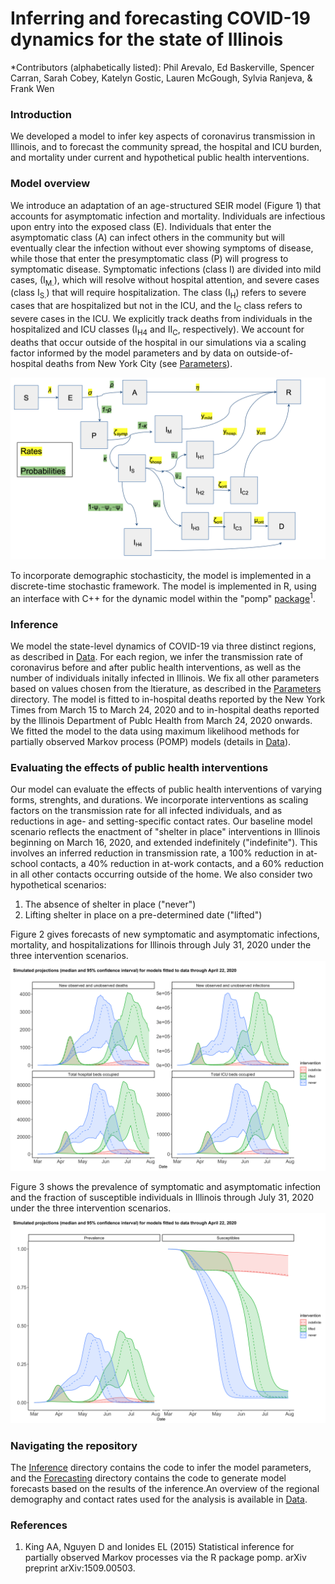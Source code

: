 # Inferring and forecasting COVID-19 dynamics for the state of Illinois

*Contributors (alphabetically listed): Phil Arevalo, Ed Baskerville, Spencer Carran, Sarah Cobey, Katelyn Gostic, Lauren McGough, Sylvia Ranjeva, & Frank Wen 

### Introduction 
We developed a model to infer key aspects of coronavirus transmission in Illinois, and to forecast the community spread, the hospital and ICU burden, and mortality under current and hypothetical public health interventions. 

### Model overview
We introduce an adaptation of an age-structured SEIR model (Figure 1) that accounts for asymptomatic infection and mortality. Individuals are infectious upon entry into the exposed class (E). Individuals that enter the asymptomatic class (A) can infect others in the community but will eventually clear the infection without ever showing symptoms of disease, while those that enter the presymptomatic class (P) will progress to symptomatic disease. Symptomatic infections (class I) are divided into mild cases, (I<sub>M.</sub>), which will resolve without hospital attention, and severe cases (class I<sub>S.</sub>) that will require hospitalization. The class (I<sub>H</sub>) refers to severe cases that are hospitalized but not in the ICU, and the I<sub>C</sub> class refers to severe cases in the ICU. We explicitly track deaths from individuals in the hospitalized and ICU classes (I<sub>H4</sub> and II<sub>C</sub>, respectively). We account for deaths that occur outside of the hospital in our simulations via a scaling factor informed by the model parameters and by data on outside-of-hospital deaths from New York City (see [Parameters](./Parameters)).

![Model schematic](model_diagram.png)

To incorporate demographic stochasticity, the model is implemented in a discrete-time stochastic framework.
The model is implemented in R, using an interface with C++ for the dynamic model within the "pomp" [package](http://kingaa.github.io/pomp/install.html)<sup>1</sup>.

### Inference
We model the state-level dynamics of COVID-19 via three distinct regions, as described in [Data](./Data). For each region, we infer the transmission rate of coronavirus before and after public health interventions, as well as the number of individuals initally infected in Illinois. We fix all other parameters based on values chosen from the ltierature, as described in the [Parameters](./Parameters) directory. 
The model is fitted to in-hospital deaths reported by the New York Times from March 15 to March 24, 2020 and to in-hospital deaths reported by the Illinois Department of Publc Health from March 24, 2020 onwards. We fitted the model to the data using maximum likelihood methods for partially observed Markov process (POMP) models (details in [Data](./Data)).

### Evaluating the effects of public health interventions
Our model can evaluate the effects of public health interventions of varying forms, strenghts, and durations. 
We incorporate interventions as scaling factors on the transmission rate for all infected individuals, and as reductions in  age- and setting-specific contact rates. Our baseline model scenario reflects the enactment of "shelter in place" interventions in Illinois beginning on March 16, 2020, and extended indefinitely ("indefinite"). This involves an inferred reduction in transmission rate, a 100% reduction in at-school contacts, a 40% reduction in at-work contacts, and a 60% reduction in all other contacts occurring outside of the home. We also consider two hypothetical scenarios:

1. The absence of shelter in place ("never")
2. Lifting shelter in place on a pre-determined date ("lifted")

Figure 2 gives forecasts of new symptomatic and asymptomatic infections, mortality, and hospitalizations for Illinois through July 31, 2020 under the three intervention scenarios.
![Illinois projections](./Forecasting/plots/summary_1_outputs.png)

Figure 3 shows the prevalence of symptomatic and asymptomatic infection and the fraction of susceptible individuals in Illinois through July 31, 2020 under the three intervention scenarios. 
![Illinois projections](./Forecasting/plots/summary_2_outputs.png)

### Navigating the repository 
The [Inference](./Inference) directory contains the code to infer the model parameters, and the [Forecasting](./Forecasting) directory contains the code to generate model forecasts based on the results of the inference.An overview of the regional demography and contact rates used for the analysis is available in [Data](./Data).

  
### References
1. King AA, Nguyen D and Ionides EL (2015) Statistical inference for partially observed Markov processes via the R package pomp. arXiv preprint arXiv:1509.00503.



